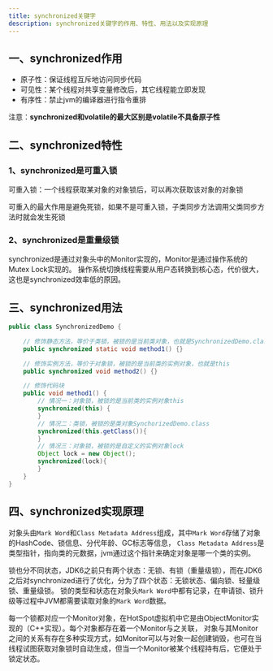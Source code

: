 ```yaml
---
title: synchronized关键字
description: synchronized关键字的作用、特性、用法以及实现原理
---
```


## 一、synchronized作用

- 原子性：保证线程互斥地访问同步代码
- 可见性：某个线程对共享变量修改后，其它线程能立即发现
- 有序性：禁止jvm的编译器进行指令重排

注意：**synchronized和volatile的最大区别是volatile不具备原子性**

## 二、synchronized特性

### 1、synchronized是可重入锁

可重入锁：一个线程获取某对象的对象锁后，可以再次获取该对象的对象锁

可重入的最大作用是避免死锁，如果不是可重入锁，子类同步方法调用父类同步方法时就会发生死锁

### 2、synchronized是重量级锁

synchronized是通过对象头中的Monitor实现的，Monitor是通过操作系统的Mutex Lock实现的。
操作系统切换线程需要从用户态转换到核心态，代价很大，这也是synchronized效率低的原因。

## 三、synchronized用法

```java
public class SynchronizedDemo {

    // 修饰静态方法，等价于类锁，被锁的是当前类对象，也就是SynchronizedDemo.class
    public synchronized static void method1() {}

    // 修饰实例方法，等价于对象锁，被锁的是当前类的实例对象，也就是this
    public synchronized void method2() {}

    // 修饰代码块
    public void method1() {
        // 情况一：对象锁，被锁的是当前类的实例对象this
        synchronized(this) {
        }
        // 情况二：类锁，被锁的是类对象SynchorizedDemo.class
        synchronized(this.getClass()){
        }
        // 情况三：对象锁，被锁的是自定义的实例对象lock
        Object lock = new Object();
        synchronized(lock){
        }
    }
}
```

## 四、synchronized实现原理

对象头由`Mark Word`和`Class Metadata Address`组成，其中`Mark Word`存储了对象的HashCode、锁信息、分代年龄、GC标志等信息，
`Class Metadata Address`是类型指针，指向类的元数据，jvm通过这个指针来确定对象是哪一个类的实例。

锁也分不同状态，JDK6之前只有两个状态：无锁、有锁（重量级锁），而在JDK6之后对synchronized进行了优化，分为了四个状态：无锁状态、偏向锁、轻量级锁、重量级锁。
锁的类型和状态在对象头`Mark Word`中都有记录，在申请锁、锁升级等过程中JVM都需要读取对象的`Mark Word`数据。

每一个锁都对应一个Monitor对象，在HotSpot虚拟机中它是由ObjectMonitor实现的（C++实现）。每个对象都存在着一个Monitor与之关联，
对象与其Monitor之间的关系有存在多种实现方式，如Monitor可以与对象一起创建销毁，也可在当线程试图获取对象锁时自动生成，但当一个Monitor被某个线程持有后，它便处于锁定状态。
